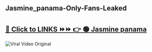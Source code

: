 
 ## Jasmine_panama-Only-Fans-Leaked

# <h2><a href="https://clipsfans.com/Jasmine_panama&ref=git">🔗 Click to LINKS ⏩⏩ 👉 🟢 Jasmine panama </a></h2>

<a href="https://clipsfans.com/Jasmine_panama&ref=git" rel="nofollow" data-target="animated-image.originalLink"><img src="https://i.ibb.co.com/xMMVF88/686577567.gif" alt="Viral Video Original" style="max-width: 100%; display: inline-block;" data-target="animated-image.originalImage"></a>
